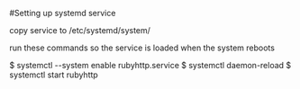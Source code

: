 #Setting up systemd service

copy service to /etc/systemd/system/

run these commands so the service is loaded when the system reboots

$ systemctl --system enable rubyhttp.service
$ systemctl daemon-reload
$ systemctl start rubyhttp


